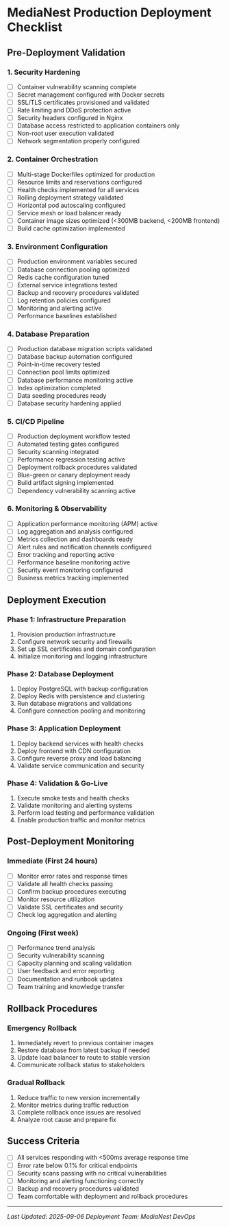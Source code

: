 # MediaNest Production Deployment Checklist

## Pre-Deployment Validation

### 1. Security Hardening

- [ ] Container vulnerability scanning complete
- [ ] Secret management configured with Docker secrets
- [ ] SSL/TLS certificates provisioned and validated
- [ ] Rate limiting and DDoS protection active
- [ ] Security headers configured in Nginx
- [ ] Database access restricted to application containers only
- [ ] Non-root user execution validated
- [ ] Network segmentation properly configured

### 2. Container Orchestration

- [ ] Multi-stage Dockerfiles optimized for production
- [ ] Resource limits and reservations configured
- [ ] Health checks implemented for all services
- [ ] Rolling deployment strategy validated
- [ ] Horizontal pod autoscaling configured
- [ ] Service mesh or load balancer ready
- [ ] Container image sizes optimized (<300MB backend, <200MB frontend)
- [ ] Build cache optimization implemented

### 3. Environment Configuration

- [ ] Production environment variables secured
- [ ] Database connection pooling optimized
- [ ] Redis cache configuration tuned
- [ ] External service integrations tested
- [ ] Backup and recovery procedures validated
- [ ] Log retention policies configured
- [ ] Monitoring and alerting active
- [ ] Performance baselines established

### 4. Database Preparation

- [ ] Production database migration scripts validated
- [ ] Database backup automation configured
- [ ] Point-in-time recovery tested
- [ ] Connection pool limits optimized
- [ ] Database performance monitoring active
- [ ] Index optimization completed
- [ ] Data seeding procedures ready
- [ ] Database security hardening applied

### 5. CI/CD Pipeline

- [ ] Production deployment workflow tested
- [ ] Automated testing gates configured
- [ ] Security scanning integrated
- [ ] Performance regression testing active
- [ ] Deployment rollback procedures validated
- [ ] Blue-green or canary deployment ready
- [ ] Build artifact signing implemented
- [ ] Dependency vulnerability scanning active

### 6. Monitoring & Observability

- [ ] Application performance monitoring (APM) active
- [ ] Log aggregation and analysis configured
- [ ] Metrics collection and dashboards ready
- [ ] Alert rules and notification channels configured
- [ ] Error tracking and reporting active
- [ ] Performance baseline monitoring active
- [ ] Security event monitoring configured
- [ ] Business metrics tracking implemented

## Deployment Execution

### Phase 1: Infrastructure Preparation

1. Provision production infrastructure
2. Configure network security and firewalls
3. Set up SSL certificates and domain configuration
4. Initialize monitoring and logging infrastructure

### Phase 2: Database Deployment

1. Deploy PostgreSQL with backup configuration
2. Deploy Redis with persistence and clustering
3. Run database migrations and validations
4. Configure connection pooling and monitoring

### Phase 3: Application Deployment

1. Deploy backend services with health checks
2. Deploy frontend with CDN configuration
3. Configure reverse proxy and load balancing
4. Validate service communication and security

### Phase 4: Validation & Go-Live

1. Execute smoke tests and health checks
2. Validate monitoring and alerting systems
3. Perform load testing and performance validation
4. Enable production traffic and monitor metrics

## Post-Deployment Monitoring

### Immediate (First 24 hours)

- [ ] Monitor error rates and response times
- [ ] Validate all health checks passing
- [ ] Confirm backup procedures executing
- [ ] Monitor resource utilization
- [ ] Validate SSL certificates and security
- [ ] Check log aggregation and alerting

### Ongoing (First week)

- [ ] Performance trend analysis
- [ ] Security vulnerability scanning
- [ ] Capacity planning and scaling validation
- [ ] User feedback and error reporting
- [ ] Documentation and runbook updates
- [ ] Team training and knowledge transfer

## Rollback Procedures

### Emergency Rollback

1. Immediately revert to previous container images
2. Restore database from latest backup if needed
3. Update load balancer to route to stable version
4. Communicate rollback status to stakeholders

### Gradual Rollback

1. Reduce traffic to new version incrementally
2. Monitor metrics during traffic reduction
3. Complete rollback once issues are resolved
4. Analyze root cause and prepare fix

## Success Criteria

- [ ] All services responding with <500ms average response time
- [ ] Error rate below 0.1% for critical endpoints
- [ ] Security scans passing with no critical vulnerabilities
- [ ] Monitoring and alerting functioning correctly
- [ ] Backup and recovery procedures validated
- [ ] Team comfortable with deployment and rollback procedures

---

_Last Updated: 2025-09-06_
_Deployment Team: MediaNest DevOps_
